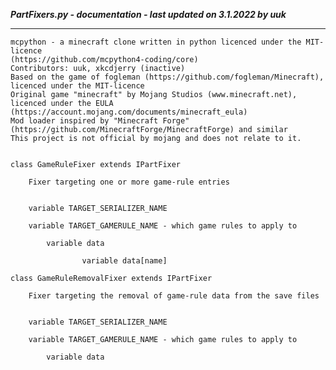 ***PartFixers.py - documentation - last updated on 3.1.2022 by uuk***
___

    mcpython - a minecraft clone written in python licenced under the MIT-licence 
    (https://github.com/mcpython4-coding/core)
    Contributors: uuk, xkcdjerry (inactive)
    Based on the game of fogleman (https://github.com/fogleman/Minecraft), licenced under the MIT-licence
    Original game "minecraft" by Mojang Studios (www.minecraft.net), licenced under the EULA
    (https://account.mojang.com/documents/minecraft_eula)
    Mod loader inspired by "Minecraft Forge" (https://github.com/MinecraftForge/MinecraftForge) and similar
    This project is not official by mojang and does not relate to it.


    class GameRuleFixer extends IPartFixer
        
        Fixer targeting one or more game-rule entries


        variable TARGET_SERIALIZER_NAME

        variable TARGET_GAMERULE_NAME - which game rules to apply to

            variable data

                    variable data[name]

    class GameRuleRemovalFixer extends IPartFixer
        
        Fixer targeting the removal of game-rule data from the save files


        variable TARGET_SERIALIZER_NAME

        variable TARGET_GAMERULE_NAME - which game rules to apply to

            variable data